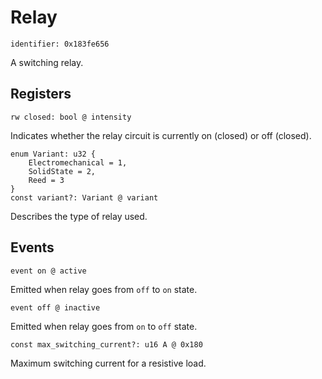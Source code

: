 # Relay

    identifier: 0x183fe656

A switching relay.

## Registers

    rw closed: bool @ intensity

Indicates whether the relay circuit is currently on (closed) or off (closed).

    enum Variant: u32 {
        Electromechanical = 1,
        SolidState = 2,
        Reed = 3
    }
    const variant?: Variant @ variant

Describes the type of relay used.

## Events

    event on @ active

Emitted when relay goes from ``off`` to ``on`` state.

    event off @ inactive

Emitted when relay goes from ``on`` to ``off`` state.

    const max_switching_current?: u16 A @ 0x180

Maximum switching current for a resistive load.